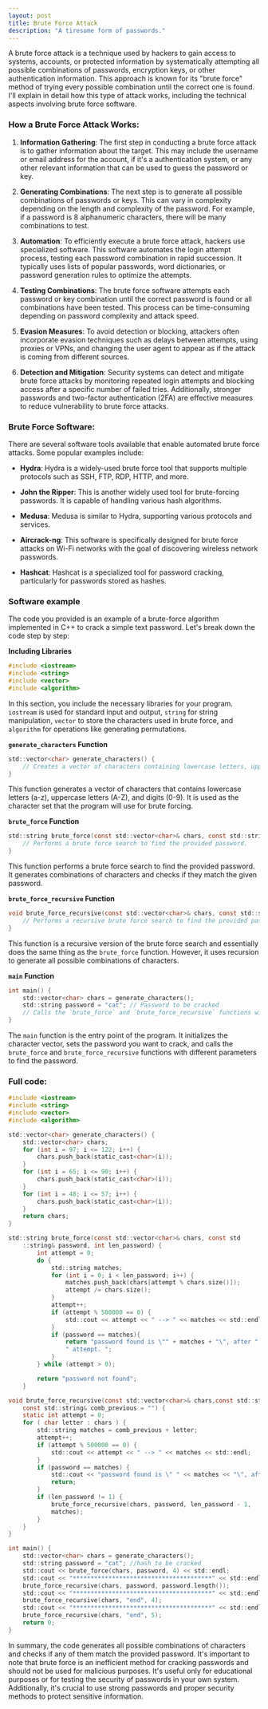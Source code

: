 ```yaml
---
layout: post
title: Brute Force Attack
description: "A tiresome form of passwords."
---
```


A brute force attack is a technique used by hackers to gain access to systems, accounts, or protected information by systematically attempting all possible combinations of passwords, encryption keys, or other authentication information. This approach is known for its "brute force" method of trying every possible combination until the correct one is found. I'll explain in detail how this type of attack works, including the technical aspects involving brute force software.

### How a Brute Force Attack Works:

1. **Information Gathering**: The first step in conducting a brute force attack is to gather information about the target. This may include the username or email address for the account, if it's a authentication system, or any other relevant information that can be used to guess the password or key.

2. **Generating Combinations**: The next step is to generate all possible combinations of passwords or keys. This can vary in complexity depending on the length and complexity of the password. For example, if a password is 8 alphanumeric characters, there will be many combinations to test.

3. **Automation**: To efficiently execute a brute force attack, hackers use specialized software. This software automates the login attempt process, testing each password combination in rapid succession. It typically uses lists of popular passwords, word dictionaries, or password generation rules to optimize the attempts.

4. **Testing Combinations**: The brute force software attempts each password or key combination until the correct password is found or all combinations have been tested. This process can be time-consuming depending on password complexity and attack speed.

5. **Evasion Measures**: To avoid detection or blocking, attackers often incorporate evasion techniques such as delays between attempts, using proxies or VPNs, and changing the user agent to appear as if the attack is coming from different sources.

6. **Detection and Mitigation**: Security systems can detect and mitigate brute force attacks by monitoring repeated login attempts and blocking access after a specific number of failed tries. Additionally, stronger passwords and two-factor authentication (2FA) are effective measures to reduce vulnerability to brute force attacks.

### Brute Force Software:

There are several software tools available that enable automated brute force attacks. Some popular examples include:

- **Hydra**: Hydra is a widely-used brute force tool that supports multiple protocols such as SSH, FTP, RDP, HTTP, and more.

- **John the Ripper**: This is another widely used tool for brute-forcing passwords. It is capable of handling various hash algorithms.

- **Medusa**: Medusa is similar to Hydra, supporting various protocols and services.

- **Aircrack-ng**: This software is specifically designed for brute force attacks on Wi-Fi networks with the goal of discovering wireless network passwords.

- **Hashcat**: Hashcat is a specialized tool for password cracking, particularly for passwords stored as hashes.

### Software example

The code you provided is an example of a brute-force algorithm implemented in C++ to crack a simple text password. Let's break down the code step by step:

**Including Libraries**
```c
#include <iostream>
#include <string>
#include <vector>
#include <algorithm>
```
In this section, you include the necessary libraries for your program. `iostream` is used for standard input and output, `string` for string manipulation, `vector` to store the characters used in brute force, and `algorithm` for operations like generating permutations.

**`generate_characters` Function**
```c
std::vector<char> generate_characters() {
    // Creates a vector of characters containing lowercase letters, uppercase letters, and digits.
}
```
This function generates a vector of characters that contains lowercase letters (a-z), uppercase letters (A-Z), and digits (0-9). It is used as the character set that the program will use for brute forcing.

**`brute_force` Function**
```c
std::string brute_force(const std::vector<char>& chars, const std::string& password, int len_password) {
    // Performs a brute force search to find the provided password.
}
```
This function performs a brute force search to find the provided password. It generates combinations of characters and checks if they match the given password.

**`brute_force_recursive` Function**
```c
void brute_force_recursive(const std::vector<char>& chars, const std::string& password, int len_password, const std::string& comb_previous = "") {
    // Performs a recursive brute force search to find the provided password.
}
```
This function is a recursive version of the brute force search and essentially does the same thing as the `brute_force` function. However, it uses recursion to generate all possible combinations of characters.

**`main` Function**
```c
int main() {
    std::vector<char> chars = generate_characters();
    std::string password = "cat"; // Password to be cracked
    // Calls the `brute_force` and `brute_force_recursive` functions with different parameters.
}
```
The `main` function is the entry point of the program. It initializes the character vector, sets the password you want to crack, and calls the `brute_force` and `brute_force_recursive` functions with different parameters to find the password.

### Full code:
```c
#include <iostream>
#include <string>
#include <vector>
#include <algorithm>

std::vector<char> generate_characters() {
    std::vector<char> chars;
    for (int i = 97; i <= 122; i++) {
        chars.push_back(static_cast<char>(i));
    }
    for (int i = 65; i <= 90; i++) {
        chars.push_back(static_cast<char>(i));
    }
    for (int i = 48; i <= 57; i++) {
        chars.push_back(static_cast<char>(i));
    }
    return chars;
}

std::string brute_force(const std::vector<char>& chars, const std
    ::string& password, int len_password) {
        int attempt = 0;
        do {
            std::string matches;
            for (int i = 0; i < len_password; i++) {
                matches.push_back(chars[attempt % chars.size()]);
                attempt /= chars.size();
            }
            attempt++;
            if (attempt % 500000 == 0) {
                std::cout << attempt << " --> " << matches << std::endl; 
            }
            if (password == matches){
                return "password found is \"" + matches + "\", after " + std::to_string(attempt) + 
                " attempt. "; 
            }
        } while (attempt > 0);

        return "password not found";
    }

void brute_force_recursive(const std::vector<char>& chars,const std::string& password, int len_password, 
    const std::string& comb_previous = "") {
    static int attempt = 0;
    for ( char letter : chars ) {
        std::string matches = comb_previous + letter;
        attempt++;
        if (attempt % 500000 == 0) {
            std::cout << attempt << " --> " << matches << std::endl;
        }
        if (password == matches) {
            std::cout << "password found is \" " << matches << "\", after " << attempt << "attempt." << std::endl;
            return;
        }
        if (len_password != 1) {
            brute_force_recursive(chars, password, len_password - 1,
            matches);
        }
    }
}

int main() {
    std::vector<char> chars = generate_characters();
    std::string password = "cat"; //hash to be cracked
    std::cout << brute_force(chars, password, 4) << std::endl;
    std::cout << "***************************************" << std::endl;
    brute_force_recursive(chars, password, password.length());
    std::cout << "***************************************" << std::endl;
    brute_force_recursive(chars, "end", 4);
    std::cout << "***************************************" << std::endl;
    brute_force_recursive(chars, "end", 5);
    return 0;
}
```

In summary, the code generates all possible combinations of characters and checks if any of them match the provided password. It's important to note that brute force is an inefficient method for cracking passwords and should not be used for malicious purposes. It's useful only for educational purposes or for testing the security of passwords in your own system. Additionally, it's crucial to use strong passwords and proper security methods to protect sensitive information.